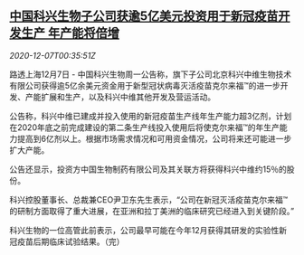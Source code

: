 <!--1607302519000-->
[中国科兴生物子公司获逾5亿美元投资用于新冠疫苗开发生产 年产能将倍增](https://cn.reuters.com/article/sinovac-vaccines-1207-mon-idCNKBS28H019)
------

<div><i>2020-12-07T00:35:51Z</i></div><p>路透上海12月7日 - 中国科兴生物周一公告称，旗下子公司北京科兴中维生物技术有限公司获得逾5亿余美元资金用于新型冠状病毒灭活疫苗克尔来福™的进一步开发、产能扩展和生产，以及科兴中维其他开发及营运活动。</p><p>公告称，科兴中维已建成并投入使用的新冠疫苗生产线年生产能力超3亿剂，计划在2020年底之前完成建设的第二条生产线投入使用后将使克尔来福™️的年生产能力提高到6亿剂以上。根据市场需求情况和可用资金情况，公司将来还可能进一步扩大产能。</p><p>公告还显示，投资方中国生物制药有限公司及其关联方将获得科兴中维约15％的股份。</p><p>科兴控股董事长、总裁兼CEO尹卫东先生表示，“公司在新冠灭活疫苗克尔来福™️的研制方面取得了重大进展，在亚洲和拉丁美洲的临床研究已经进入到关键阶段。”</p><p>科兴生物的一位高管此前表示，公司最早可能在今年12月获得其研发的实验性新冠疫苗后期临床试验结果。（完）</p>
